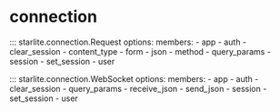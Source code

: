 # connection

::: starlite.connection.Request
    options:
        members:
            - app
            - auth
            - clear_session
            - content_type
            - form
            - json
            - method
            - query_params
            - session
            - set_session
            - user

::: starlite.connection.WebSocket
    options:
        members:
            - app
            - auth
            - clear_session
            - query_params
            - receive_json
            - send_json
            - session
            - set_session
            - user
